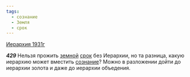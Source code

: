 ```yaml
---
tags:
  - сознание
  - Земля
  - срок
---
```


[Иерархия 1931г](/agni/1931)

___429___
Нельзя прожить [земной](/tag/#Земля) [срок](/tag/#срок) без Иерархии, но та разница, какую иерархию может вместить [сознание](/tag/#сознание)? Можно в разложении дойти до иерархии золота и даже до иерархии объедения.   

